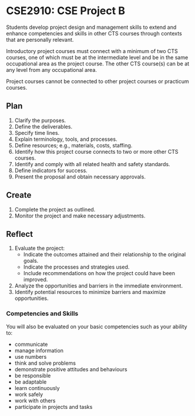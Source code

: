 # CSE2910: CSE Project B


Students develop project design and management skills to extend and enhance competencies and skills in other CTS courses through contexts that are personally relevant.

Introductory project courses must connect with a minimum of two CTS courses, one of which must be at the intermediate level and be in the same occupational area as the project course. The other CTS course(s) can be at any level from any occupational area.

Project courses cannot be connected to other project courses or practicum courses.

## Plan

1. Clarify the purposes.
1. Define the deliverables.
1. Specify time lines.
1. Explain terminology, tools, and processes.
1. Define resources; e.g., materials, costs, staffing.
1. Identify how this project course connects to two or more other CTS courses.
1. Identify and comply with all related health and safety standards.
1. Define indicators for success.
1. Present the proposal and obtain necessary approvals.

## Create

1. Complete the project as outlined.
1. Monitor the project and make necessary adjustments.

## Reflect

1. Evaluate the project:
    * Indicate the outcomes attained and their relationship to the original goals.
    * Indicate the processes and strategies used.
    * Include recommendations on how the project could have been improved.
1. Analyze the opportunities and barriers in the immediate environment.
1. Identify potential resources to minimize barriers and maximize opportunities.

### Competencies and Skills

You will also be evaluated on your basic competencies such as your ability to:

* communicate
* manage information
* use numbers
* think and solve problems
* demonstrate positive attitudes and behaviours
* be responsible
* be adaptable
* learn continuously
* work safely
* work with others
* participate in projects and tasks
